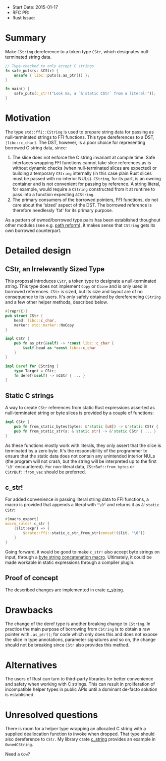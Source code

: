 - Start Date: 2015-01-17
- RFC PR: 
- Rust Issue: 

# Summary

Make `CString` dereference to a token type `CStr`, which designates
null-terminated string data.

```rust
// Type-checked to only accept C strings
fn safe_puts(s: &CStr) {
    unsafe { libc::puts(s.as_ptr()) };
}

fn main() {
    safe_puts(c_str!("Look ma, a `&'static CStr` from a literal!"));
}
```

# Motivation

The type `std::ffi::CString` is used to prepare string data for passing
as null-terminated strings to FFI functions. This type dereferences to a
DST, `[libc::c_char]`. The DST, however, is a poor choice for representing
borrowed C string data, since:

1. The slice does not enforce the C string invariant at compile time.
   Safe interfaces wrapping FFI functions cannot take slice references as is
   without dynamic checks (when null-terminated slices are expected) or
   building a temporary `CString` internally (in this case plain Rust slices
   must be passed with no interior NULs). `CString`, for its part, is an
   owning container and is not convenient for passing by reference. A string
   literal, for example, would require a `CString` constructed from it at
   runtime to pass into a function expecting `&CString`.
2. The primary consumers of the borrowed pointers, FFI functions, do not care
   about the 'sized' aspect of the DST. The borrowed reference is
   therefore needlessly 'fat' for its primary purpose.

As a pattern of owned/borrowed type pairs has been established
thoughout other modules (see e.g.
[path reform](https://github.com/rust-lang/rfcs/pull/474)),
it makes sense that `CString` gets its own borrowed counterpart.

# Detailed design

## CStr, an Irrelevantly Sized Type

This proposal introduces `CStr`, a token type to designate a null-terminated
string. This type does not implement `Copy` or `Clone` and is only used in
borrowed references. `CStr` is sized, but its size and layout are of no
consequence to its users. It's only safely obtained by dereferencing
`CString` and a few other helper methods, described below.

```rust
#[repr(C)]
pub struct CStr {
    head: libc::c_char,
    marker: std::marker::NoCopy
}

impl CStr {
    pub fn as_ptr(&self) -> *const libc::c_char {
        &self.head as *const libc::c_char
    }
}

impl Deref for CString {
    type Target = CStr;
    fn deref(&self) -> &CStr { ... }
}
```

## Static C strings

A way to create `CStr` references from static Rust expressions asserted as
null-terminated string or byte slices is provided by a couple of functions:

```rust
impl CStr {
    pub fn from_static_bytes(bytes: &'static [u8]) -> &'static CStr { ... }
    pub fn from_static_str(s: &'static str) -> &'static CStr { ... }
}
```

As these functions mostly work with literals, they only assert that the
slice is terminated by a zero byte. It's the responsibility of the programmer
to ensure that the static data does not contain any unintended interior NULs
(the program will not crash, but the string will be interpreted up to the
first `'\0'` encountered). For non-literal data, `CStrBuf::from_bytes` or
`CStrBuf::from_vec` should be preferred.

## c_str!

For added convenience in passing literal string data to FFI functions,
a macro is provided that appends a literal with `"\0"` and returns it
as `&'static CStr`:
```rust
#[macro_export]
macro_rules! c_str {
    ($lit:expr) => {
        $crate::ffi::static_c_str_from_str(concat!($lit, "\0"))
    }
}
```
Going forward, it would be good to make `c_str!` also accept byte strings
on input, through a [byte string concatenation
macro](https://github.com/rust-lang/rfcs/pull/566). Ultimately, it could be
made workable in static expressions through a compiler plugin.

## Proof of concept

The described changes are implemented in crate
[c_string](https://github.com/mzabaluev/rust-c-str/tree/v0.3.0).

# Drawbacks

The change of the deref type is another breaking change to `CString`.
In practice the main purpose of borrowing from `CString` is to obtain a
raw pointer with `.as_ptr()`; for code which only does this and does not
expose the slice in type annotations, parameter signatures and so on,
the change should not be breaking since `CStr` also provides
this method.

# Alternatives

The users of Rust can turn to third-party libraries for better convenience
and safety when working with C strings. This can result in proliferation of
incompatible helper types in public APIs until a dominant de-facto solution
is established.

# Unresolved questions

There is room for a helper type wrapping an allocated C string with a supplied
deallocation function to invoke when dropped. That type should also dereference
to `CStr`. My library crate [c_string](https://crates.io/crates/c_string)
provides an example in `OwnedCString`.

Need a `Cow`?
